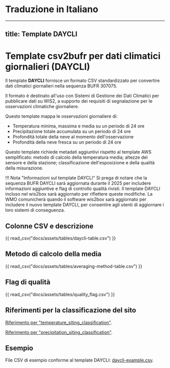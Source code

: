 # Traduzione in Italiano

---
title: Template DAYCLI
---

# Template csv2bufr per dati climatici giornalieri (DAYCLI)

Il template **DAYCLI** fornisce un formato CSV standardizzato per convertire dati climatici giornalieri nella sequenza BUFR 307075.

Il formato è destinato all'uso con Sistemi di Gestione dei Dati Climatici per pubblicare dati su WIS2, a supporto dei requisiti di segnalazione per le osservazioni climatiche giornaliere.

Questo template mappa le osservazioni giornaliere di:

 - Temperatura minima, massima e media su un periodo di 24 ore
 - Precipitazione totale accumulata su un periodo di 24 ore
 - Profondità totale della neve al momento dell'osservazione
 - Profondità della neve fresca su un periodo di 24 ore

Questo template richiede metadati aggiuntivi rispetto al template AWS semplificato: metodo di calcolo della temperatura media; altezze del sensore e della stazione; classificazione dell'esposizione e della qualità della misurazione.

!!! Nota "Informazioni sul template DAYCLI"
    Si prega di notare che la sequenza BUFR DAYCLI sarà aggiornata durante il 2025 per includere informazioni aggiuntive e flag di controllo qualità rivisti. Il template DAYCLI incluso nel wis2box sarà aggiornato per riflettere queste modifiche. La WMO comunicherà quando il software wis2box sarà aggiornato per includere il nuovo template DAYCLI, per consentire agli utenti di aggiornare i loro sistemi di conseguenza.

## Colonne CSV e descrizione

{{ read_csv("docs/assets/tables/daycli-table.csv") }}

## Metodo di calcolo della media

{{ read_csv("docs/assets/tables/averaging-method-table.csv") }}

## Flag di qualità

{{ read_csv("docs/assets/tables/quality_flag.csv") }}

## Riferimenti per la classificazione del sito

[Riferimento per "temperature_siting_classification"](https://library.wmo.int/idviewer/35625/839).

[Riferimento per "precipitation_siting_classification"](https://library.wmo.int/idviewer/35625/840).

## Esempio

File CSV di esempio conforme al template DAYCLI: [daycli-example.csv](/sample-data/daycli-example.csv).